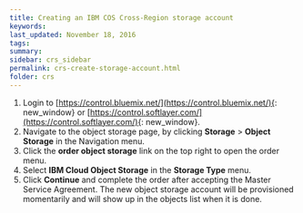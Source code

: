 ```yaml
---
title: Creating an IBM COS Cross-Region storage account
keywords: 
last_updated: November 18, 2016
tags: 
summary: 
sidebar: crs_sidebar
permalink: crs-create-storage-account.html
folder: crs
---
```


1. Login to [https://control.bluemix.net/](https://control.bluemix.net/){: new_window} or [https://control.softlayer.com/](https://control.softlayer.com/){: new_window}.
2. Navigate to the object storage page, by clicking **Storage** > **Object Storage** in the Navigation menu.
3. Click the **order object storage** link on the top right to open the order menu.
4. Select **IBM Cloud Object Storage** in the **Storage Type** menu.
5. Click **Continue** and complete the order after accepting the Master Service Agreement. The new object storage account will be provisioned momentarily and will show up in the objects list when it is done.
 


